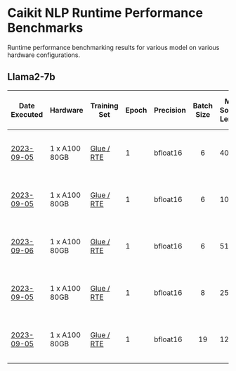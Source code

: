 # Caikit NLP Runtime Performance Benchmarks

Runtime performance benchmarking results for various model on various hardware configurations.

## Llama2-7b

| Date Executed |   Hardware   | Training Set | Epoch | Precision | Batch Size | Max Source Length | Training Runtime (s) | Samples Per Second | Train Steps Per Second | Loss |        Notes         |
|---|---|---------------|---|---|:---:|---|------------| --- |---|---|---|
| [2023-09-05](./logs/llama2-7b/20230905_183655.output) | 1 x A100 80GB | [Glue / RTE](https://huggingface.co/datasets/glue) | 1 | bfloat16 | 6 | 4096 | 350 | 21.325 | 0.22 | 1.65 |     4096 is the context size for Llama2     |
| [2023-09-05](./logs/llama2-7b/20230905_184809.output) | 1 x A100 80GB | [Glue / RTE](https://huggingface.co/datasets/glue) | 1 | bfloat16 | 6 | 1024 | 350 | 21.333 | 0.22 | 1.65 | batch size of 7 fails CUDA OOM |
| [2023-09-06](./logs/llama2-7b/20230906_135211.output) | 1 x A100 80GB | [Glue / RTE](https://huggingface.co/datasets/glue) | 1 | bfloat16 | 6 | 512 | 348 | 21.44 | 0.22 | 1.65 | batch size of 7 fails CUDA OOM |
| [2023-09-05](./logs/llama2-7b/20230905_194133.output) | 1 x A100 80GB | [Glue / RTE](https://huggingface.co/datasets/glue) | 1 | bfloat16 | 8 | 256 | 356 | 20.939 | 0.16 | 1.70 | batch size of 9 fails CUDA OOM |
| [2023-09-05](./logs/llama2-7b/20230905_191650.output) | 1 x A100 80GB | [Glue / RTE](https://huggingface.co/datasets/glue) | 1 | bfloat16 | 19 | 128 | 254 | 29.332 | 0.09 | 1.94 | batch size of 20 fails CUDA OOM |

